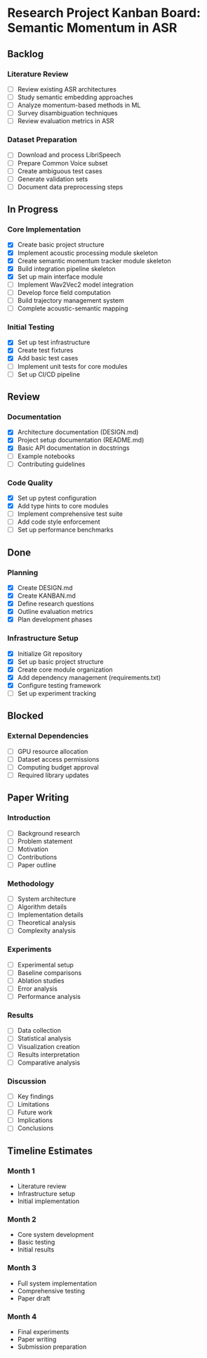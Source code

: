 # Research Project Kanban Board: Semantic Momentum in ASR

## Backlog

### Literature Review
- [ ] Review existing ASR architectures
- [ ] Study semantic embedding approaches
- [ ] Analyze momentum-based methods in ML
- [ ] Survey disambiguation techniques
- [ ] Review evaluation metrics in ASR

### Dataset Preparation
- [ ] Download and process LibriSpeech
- [ ] Prepare Common Voice subset
- [ ] Create ambiguous test cases
- [ ] Generate validation sets
- [ ] Document data preprocessing steps

## In Progress

### Core Implementation
- [x] Create basic project structure
- [x] Implement acoustic processing module skeleton
- [x] Create semantic momentum tracker module skeleton
- [x] Build integration pipeline skeleton
- [x] Set up main interface module
- [ ] Implement Wav2Vec2 model integration
- [ ] Develop force field computation
- [ ] Build trajectory management system
- [ ] Complete acoustic-semantic mapping

### Initial Testing
- [x] Set up test infrastructure
- [x] Create test fixtures
- [x] Add basic test cases
- [ ] Implement unit tests for core modules
- [ ] Set up CI/CD pipeline

## Review

### Documentation
- [x] Architecture documentation (DESIGN.md)
- [x] Project setup documentation (README.md)
- [x] Basic API documentation in docstrings
- [ ] Example notebooks
- [ ] Contributing guidelines

### Code Quality
- [x] Set up pytest configuration
- [x] Add type hints to core modules
- [ ] Implement comprehensive test suite
- [ ] Add code style enforcement
- [ ] Set up performance benchmarks

## Done

### Planning
- [x] Create DESIGN.md
- [x] Create KANBAN.md
- [x] Define research questions
- [x] Outline evaluation metrics
- [x] Plan development phases

### Infrastructure Setup
- [x] Initialize Git repository
- [x] Set up basic project structure
- [x] Create core module organization
- [x] Add dependency management (requirements.txt)
- [x] Configure testing framework
- [ ] Set up experiment tracking

## Blocked

### External Dependencies
- [ ] GPU resource allocation
- [ ] Dataset access permissions
- [ ] Computing budget approval
- [ ] Required library updates

## Paper Writing

### Introduction
- [ ] Background research
- [ ] Problem statement
- [ ] Motivation
- [ ] Contributions
- [ ] Paper outline

### Methodology
- [ ] System architecture
- [ ] Algorithm details
- [ ] Implementation details
- [ ] Theoretical analysis
- [ ] Complexity analysis

### Experiments
- [ ] Experimental setup
- [ ] Baseline comparisons
- [ ] Ablation studies
- [ ] Error analysis
- [ ] Performance analysis

### Results
- [ ] Data collection
- [ ] Statistical analysis
- [ ] Visualization creation
- [ ] Results interpretation
- [ ] Comparative analysis

### Discussion
- [ ] Key findings
- [ ] Limitations
- [ ] Future work
- [ ] Implications
- [ ] Conclusions

## Timeline Estimates

### Month 1
- Literature review
- Infrastructure setup
- Initial implementation

### Month 2
- Core system development
- Basic testing
- Initial results

### Month 3
- Full system implementation
- Comprehensive testing
- Paper draft

### Month 4
- Final experiments
- Paper writing
- Submission preparation
